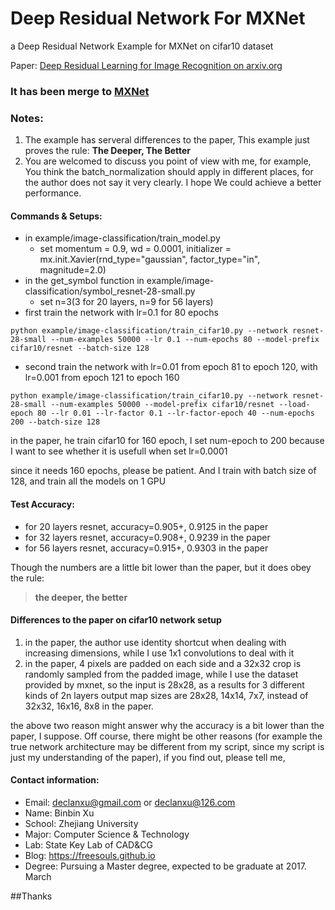 # Deep Residual Network For MXNet
a Deep Residual Network Example for MXNet on cifar10 dataset

Paper: [Deep Residual Learning for Image Recognition on arxiv.org](http://arxiv.org/abs/1512.03385)

### It has been merge to [MXNet](https://github.com/dmlc/mxnet/blob/master/example/image-classification/symbol_resnet-28-small.py)

### Notes:
1. The example has serveral differences to the paper, This example just proves the rule: **The Deeper, The Better**
2. You are welcomed to discuss you point of view with me, for example, You think the batch_normalization should apply in different places, for the author does not say it very clearly. I hope We could achieve a better performance.

#### Commands & Setups:
- in example/image-classification/train_model.py 
  - set momentum = 0.9, wd = 0.0001, initializer = mx.init.Xavier(rnd_type="gaussian", factor_type="in", magnitude=2.0)
- in the get_symbol function in example/image-classification/symbol_resnet-28-small.py
  - set n=3(3 for 20 layers, n=9 for 56 layers)
- first train the network with lr=0.1 for 80 epochs
```
python example/image-classification/train_cifar10.py --network resnet-28-small --num-examples 50000 --lr 0.1 --num-epochs 80 --model-prefix cifar10/resnet --batch-size 128
```
- second train the network with lr=0.01 from epoch 81 to epoch 120, with lr=0.001 from epoch 121 to epoch 160
```
python example/image-classification/train_cifar10.py --network resnet-28-small --num-examples 50000 --model-prefix cifar10/resnet --load-epoch 80 --lr 0.01 --lr-factor 0.1 --lr-factor-epoch 40 --num-epochs 200 --batch-size 128
```
in the paper, he train cifar10 for 160 epoch, I set num-epoch to 200 because I want to see whether it is usefull when set lr=0.0001

since it needs 160 epochs, please be patient. And I train with batch size of 128, and train all the models on 1 GPU

#### Test Accuracy:
- for 20 layers resnet, accuracy=0.905+, 0.9125 in the paper
- for 32 layers resnet, accuracy=0.908+, 0.9239 in the paper
- for 56 layers resnet, accuracy=0.915+, 0.9303 in the paper

Though the numbers are a little bit lower than the paper, but it does obey the rule: 
> **the deeper, the better**

#### Differences to the paper on cifar10 network setup
1. in the paper, the author use identity shortcut when dealing with increasing dimensions, while I use 1x1 convolutions to deal with it
2. in the paper, 4 pixels are padded on each side and a 32x32 crop is randomly sampled from the padded image, while I use the dataset provided by mxnet, so the input is 28x28, as a results for 3 different kinds of 2n layers output map sizes are 28x28, 14x14, 7x7, instead of 32x32, 16x16, 8x8 in the paper.

the above two reason might answer why the accuracy is a bit lower than the paper, I suppose.
Off course, there might be other reasons (for example the true network architecture may be different from my script, since my script is just my understanding of the paper), if you find out, please tell me, 


#### Contact information:
- Email: declanxu@gmail.com or declanxu@126.com
- Name: Binbin Xu
- School: Zhejiang University
- Major: Computer Science & Technology
- Lab: State Key Lab of CAD&CG
- Blog: https://freesouls.github.io
- Degree: Pursuing a Master degree, expected to be graduate at 2017. March

##Thanks
